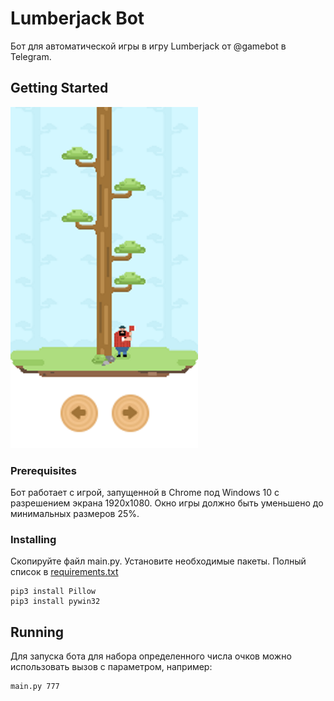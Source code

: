 # Lumberjack Bot
Бот для автоматической игры в игру Lumberjack от @gamebot в Telegram.

## Getting Started

![Snapshot](https://github.com/xrustle/LumberjackBot/blob/master/snapshot.png)

### Prerequisites

Бот работает с игрой, запущенной в Chrome под Windows 10 c разрешением экрана 1920x1080.
Окно игры должно быть уменьшено до минимальных размеров 25%.

### Installing

Скопируйте файл main.py.
Установите необходимые пакеты. 
Полный список в [requirements.txt](https://github.com/xrustle/LumberjackBot/blob/master/requirements.txt)

```
pip3 install Pillow
pip3 install pywin32
```

## Running

Для запуска бота для набора определенного числа очков можно использовать вызов с параметром, например:

```
main.py 777
```

